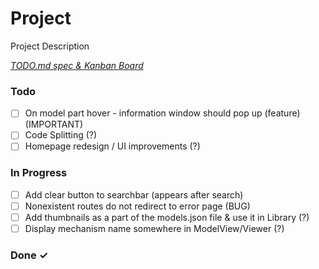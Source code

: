 # Project

Project Description

<em>[TODO.md spec & Kanban Board](https://bit.ly/3fCwKfM)</em>

### Todo

- [ ] On model part hover - information  window should pop up (feature) (IMPORTANT)  
- [ ] Code Splitting (?)  
- [ ] Homepage redesign / UI improvements (?)  

### In Progress

- [ ] Add clear button to searchbar (appears after search)  
- [ ] Nonexistent routes do not redirect to error page (BUG)  
- [ ] Add thumbnails as a part of the models.json file & use it in Library (?)  
- [ ] Display mechanism name somewhere in ModelView/Viewer (?)  

### Done ✓


